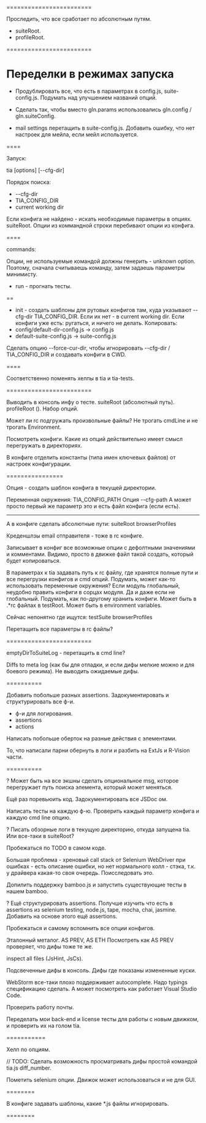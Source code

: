 ========================

Проследить, что все сработает по абсолютным путям.
* suiteRoot.
* profileRoot.

========================

# Переделки в режимах запуска

* Продублировать все, что есть в параметрах в config.js, suite-config.js.
  Подумать над улучшением названий опций.
  
* Сделать так, чтобы вместо gIn.params использовались gIn.config / gIn.suiteConfig.

* mail settings перетащить в suite-config.js.
Добавить ошибку, что нет настроек для мейла, если мейл используется.

====

Запуск:

tia <command> [options]
[--cfg-dir]

Порядок поиска:
* --cfg-dir
* TIA_CONFIG_DIR
* current working dir

Если конфига не найдено - искать необходимые параметры в опциях.
suiteRoot.
Опции из коммандной строки перебивают опции из конфига.

====

commands:

Опции, не используемые командой должны генерить - unknown option.
Поэтому, сначала считываешь команду, затем задаешь параметры минимисту.

* run - прогнать тесты.

==

* init - создать шаблоны для рутовых конфигов там, куда указывают --cfg-dir TIA_CONFIG_DIR.
Если их нет - в current working dir.
Если конфиги уже есть: ругаться, и ничего не делать.
Копировать:
* config/default-dir-config.js -> config.js
* default-suite-config.js -> suite-config.js

Сделать опцию --force-cur-dir, чтобы игнорировать --cfg-dir / TIA_CONFIG_DIR и создавать конфиги в CWD.

====

Соответственно поменять хелпы в tia и tia-tests.

========================


Выводить в консоль инфу о тесте.
suiteRoot (абсолютный путь).
profileRoot ().
Набор опций.

Может ли rc подгружать произвольные файлы?
Не трогать cmdLine и не трогать Environment.

Посмотреть конфиги.
Какие из опций действительно имеет смысл перегружать в директориях.

В конфиге отделить константы (типа имен ключевых файлов) от настроек конфигурации.

================

Опция - создать шаблон конфига в текущей директории.

Переменная окружения:
TIA_CONFIG_PATH
Опция --cfg-path
А может просто первый же параметр это и есть файл конфига (если есть).

---

А в конфиге сделать абсолютные пути:
suiteRoot
browserProfiles




Креденшлзы email отправителя - тоже в rc конфиге. 


Записывает в конфиг все возможные опции с дефолтными значениями и комментами.
Видимо, просто в движке файл такой создать, который будет копироваться.

В параметрах к tia задавать путь к rc файлу, где хранятся полные пути и 
все перегрузки конфигов и cmd опций.
Подумать, может как-то использовать переменные окружения?
Если модуль глобальный, неудобно править конфиги в сорцах модуля.
Да и даже если не глобальный.
Подумать, как по-другому хранить конфиги.
Может быть в .*rc файлах в testRoot.
Может быть в environment variables.


Сейчас непонятно где ищутся:
testSuite
browserProfiles

Перетащить все параметры в rc файлы?

========================

emptyDirToSuiteLog - перетащить в cmd line?

Diffs to meta log (как бы для отладки, и если дифы мелкие можно и для боевого режима).
Не выводить ожидаемые дифы.

==========

Добавить побольше разных assertions.
Задокументировать и структурировать все ф-и.
* ф-и для логирования.
* assertions
* actions

Написать побольше оберток на разные действия с элементами.

То, что написали парни обернуть в логи и разбить на ExtJs и R-Vision части.

==========

? Может быть на все экшны сделать опциональное msg, которое перегружает путь поиска элемента,
который может меняться.

Ещё раз поревьюить код. Задокументировать все JSDoc ом.

Написать тесты на каждую ф-ю. Проверить каждый параметр конфига и каждую cmd line опцию.

? Писать обзорные логи в текущую директорию, откуда запущена tia.
Или все-таки в suiteRoot?


Пробежаться по TODO в самом коде.

Большая проблема - хреновый call stack от Selenium WebDriver при ошибках - есть описание ошибки,
но нет нормального колл - стэка, т.к. у драйвера какая-то своя очередь.
Поисследовать это.

Допилить поддержку bamboo.js и запустить существующие тесты в нашем bamboo.

? Ещё структурировать assertions.
Получше изучить что есть в assertions из selenium testing, node.js, tape, mocha, chai, jasmine.
Добавить на основе этого ещё assertions.


Пробежаться и самому вспомнить все опции конфигов.

Эталонный металог.
AS PREV, AS ETH
Посмотреть как AS PREV проверяет, что дифы тоже те же.

inspect all files (JsHint, JsCs).

Подсвеченные дифы в консоль.
Дифы где показаны измененные куски.

WebStorm все-таки плохо поддерживает autocomplete.
Надо typings спецификацию сделать.
А может посмотреть как работает Visual Studio Code.

Проверить работу почты.

Переделать мои back-end и license тесты для работы с новым движком,
и проверить их на голом tia.

===========

Хелп по опциям.


// TODO: Сделать возможность просматривать дифы простой командой tia.js diff_number.

Пометить selenium опции. Движок может использоваться и не для GUI.

========

В конфиге задавать шаблоны, какие *.js файлы игнорировать.

========
